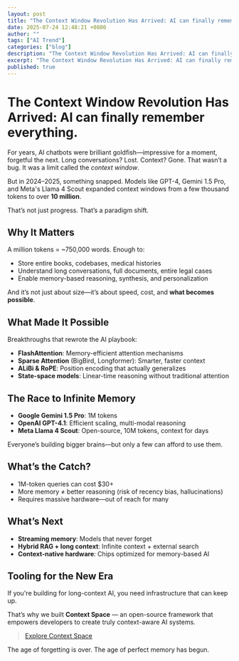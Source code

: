```yaml
---
layout: post
title: "The Context Window Revolution Has Arrived: AI can finally remember everything"
date: 2025-07-24 12:48:21 +0800
author: ""
tags: ["AI Trend"]
categories: ["blog"]
description: "The Context Window Revolution Has Arrived: AI can finally remember everything."
excerpt: "The Context Window Revolution Has Arrived: AI can finally remember everything."
published: true
---
```


# The Context Window Revolution Has Arrived: AI can finally remember everything.

For years, AI chatbots were brilliant goldfish—impressive for a moment, forgetful the next. Long conversations? Lost. Context? Gone. That wasn’t a bug. It was a limit called the *context window*.

But in 2024–2025, something snapped. Models like GPT-4, Gemini 1.5 Pro, and Meta's Llama 4 Scout expanded context windows from a few thousand tokens to over **10 million**.

That’s not just progress. That’s a paradigm shift.

## Why It Matters

A million tokens = ~750,000 words. Enough to:
- Store entire books, codebases, medical histories
- Understand long conversations, full documents, entire legal cases
- Enable memory-based reasoning, synthesis, and personalization

And it’s not just about size—it’s about speed, cost, and **what becomes possible**.

## What Made It Possible

Breakthroughs that rewrote the AI playbook:
- **FlashAttention**: Memory-efficient attention mechanisms
- **Sparse Attention** (BigBird, Longformer): Smarter, faster context
- **ALiBi & RoPE**: Position encoding that actually generalizes
- **State-space models**: Linear-time reasoning without traditional attention

## The Race to Infinite Memory

- **Google Gemini 1.5 Pro**: 1M tokens
- **OpenAI GPT-4.1**: Efficient scaling, multi-modal reasoning
- **Meta Llama 4 Scout**: Open-source, 10M tokens, context for days

Everyone’s building bigger brains—but only a few can afford to use them.

## What’s the Catch?

- 1M-token queries can cost $30+
- More memory ≠ better reasoning (risk of recency bias, hallucinations)
- Requires massive hardware—out of reach for many

## What’s Next

- **Streaming memory**: Models that never forget
- **Hybrid RAG + long context**: Infinite context + external search
- **Context-native hardware**: Chips optimized for memory-based AI

## Tooling for the New Era

If you're building for long-context AI, you need infrastructure that can keep up.

That’s why we built **Context Space** — an open-source framework that empowers developers to create truly context-aware AI systems.

> [Explore Context Space](https://github.com/context-space/context-space)

The age of forgetting is over.
The age of perfect memory has begun.
